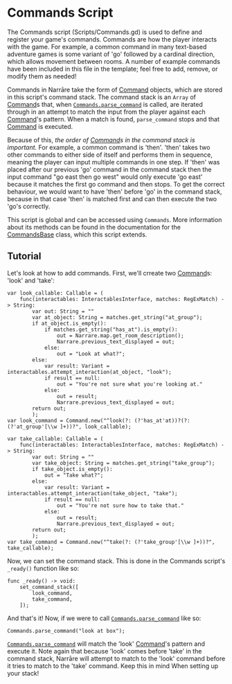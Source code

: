# Commands Script
The Commands script (Scripts/Commands.gd) is used to define and register your game's commands. Commands are how the player interacts with the game. For example, a common command in many text-based adventure games is some variant of 'go' followed by a cardinal direction, which allows movement between rooms. A number of example commands have been included in this file in the template; feel free to add, remove, or modify them as needed!

Commands in Narrāre take the form of [Command](command.md) objects, which are stored in this script's command stack. The command stack is an `Array` of [Command](command.md)s that, when [`Commands.parse_command`](commandbase.md#parse_command) is called, are iterated through in an attempt to match the input from the player against each [Command](command.md)'s pattern. When a match is found, `parse_command` stops and that [Command](command.md) is executed.

Because of this, *the order of [Command](command.md)s in the command stack is important.* For example, a common command is 'then'. 'then' takes two other commands to either side of itself and performs them in sequence, meaning the player can input multiple commands in one step. If 'then' was placed after our previous 'go' command in the command stack then the input command "go east then go west" would only execute 'go east' because it matches the first go command and then stops. To get the correct behaviour, we would want to have 'then' before 'go' in the command stack, because in that case 'then' is matched first and can then execute the two 'go's correctly.

This script is global and can be accessed using `Commands`. More information about its methods can be found in the documentation for the [CommandsBase](commandsbase.md) class, which this script extends.

## Tutorial

Let's look at how to add commands. First, we'll crreate two [Command](command.md)s: 'look' and 'take':

``` gdscript
var look_callable: Callable = (
	func(interactables: InteractablesInterface, matches: RegExMatch) -> String: 
		var out: String = ""
		var at_object: String = matches.get_string("at_group");
		if at_object.is_empty():
			if matches.get_string("has_at").is_empty():
				out = Narrare.map.get_room_description();
				Narrare.previous_text_displayed = out;
			else:
				out = "Look at what?";
		else:
			var result: Variant = interactables.attempt_interaction(at_object, "look");
			if result == null:
				out = "You're not sure what you're looking at."
			else:
				out = result;
				Narrare.previous_text_displayed = out;
		return out;
		);
var look_command = Command.new("^look(?: (?'has_at'at))?(?: (?'at_group'[\\w ]+))?", look_callable);

var take_callable: Callable = (
	func(interactables: InteractablesInterface, matches: RegExMatch) -> String: 
		var out: String = ""
		var take_object: String = matches.get_string("take_group");
		if take_object.is_empty():
			out = "Take what?";
		else:
			var result: Variant = interactables.attempt_interaction(take_object, "take");
			if result == null:
				out = "You're not sure how to take that."
			else:
				out = result;
				Narrare.previous_text_displayed = out;
		return out;
		);
var take_command = Command.new("^take(?: (?'take_group'[\\w ]+))?", take_callable);
```

Now, we can set the command stack. This is done in the Commands script's `_ready()` function like so:

```gdscript
func _ready() -> void:
	set_command_stack([
		look_command,
		take_command,
	]);
```

And that's it! Now, if we were to call [`Commands.parse_command`](commandbase.md#parse_command) like so:

```gdscript
Commands.parse_command("look at box");
```

[`Commands.parse_command`](commandbase.md#parse_command) will match the 'look' [Command](command.md)'s pattern and execute it. Note again that because 'look' comes before 'take' in the command stack, Narrāre will attempt to match to the 'look' command before it tries to match to the 'take' command. Keep this in mind When setting up your stack!
